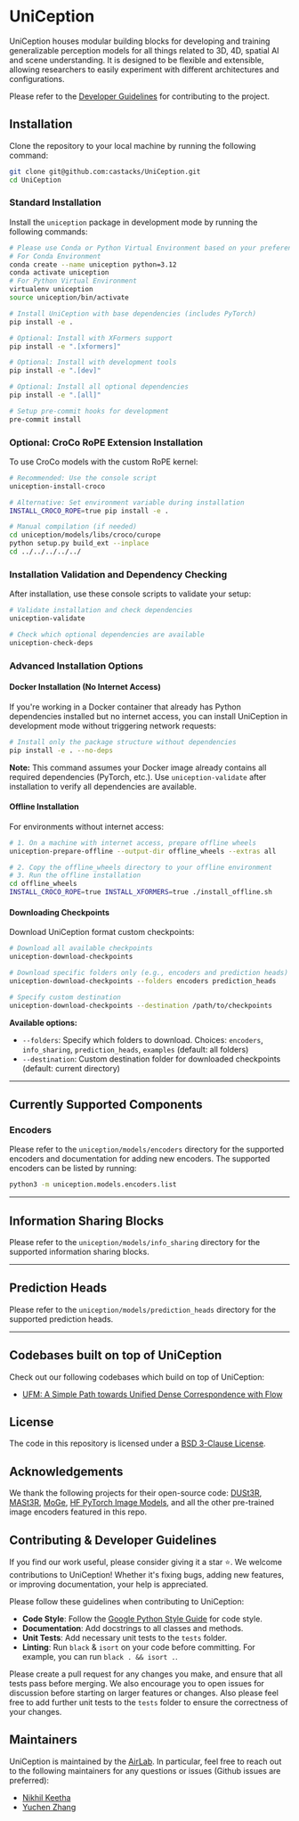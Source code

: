 # UniCeption

UniCeption houses modular building blocks for developing and training generalizable perception models for all things related to 3D, 4D, spatial AI and scene understanding.
It is designed to be flexible and extensible, allowing researchers to easily experiment with different architectures and configurations.

Please refer to the [Developer Guidelines](#developer-guidelines) for contributing to the project.

## Installation

Clone the repository to your local machine by running the following command:

```bash
git clone git@github.com:castacks/UniCeption.git
cd UniCeption
```

### Standard Installation

Install the `uniception` package in development mode by running the following commands:

```bash
# Please use Conda or Python Virtual Environment based on your preference
# For Conda Environment
conda create --name uniception python=3.12
conda activate uniception
# For Python Virtual Environment
virtualenv uniception
source uniception/bin/activate

# Install UniCeption with base dependencies (includes PyTorch)
pip install -e .

# Optional: Install with XFormers support
pip install -e ".[xformers]"

# Optional: Install with development tools
pip install -e ".[dev]"

# Optional: Install all optional dependencies
pip install -e ".[all]"

# Setup pre-commit hooks for development
pre-commit install
```

### Optional: CroCo RoPE Extension Installation

To use CroCo models with the custom RoPE kernel:

```bash
# Recommended: Use the console script
uniception-install-croco

# Alternative: Set environment variable during installation
INSTALL_CROCO_ROPE=true pip install -e .

# Manual compilation (if needed)
cd uniception/models/libs/croco/curope
python setup.py build_ext --inplace
cd ../../../../../
```

### Installation Validation and Dependency Checking

After installation, use these console scripts to validate your setup:

```bash
# Validate installation and check dependencies
uniception-validate

# Check which optional dependencies are available
uniception-check-deps
```

### Advanced Installation Options

#### Docker Installation (No Internet Access)

If you're working in a Docker container that already has Python dependencies installed but no internet access, you can install UniCeption in development mode without triggering network requests:

```bash
# Install only the package structure without dependencies
pip install -e . --no-deps
```

**Note:** This command assumes your Docker image already contains all required dependencies (PyTorch, etc.). Use `uniception-validate` after installation to verify all dependencies are available.

#### Offline Installation

For environments without internet access:

```bash
# 1. On a machine with internet access, prepare offline wheels
uniception-prepare-offline --output-dir offline_wheels --extras all

# 2. Copy the offline_wheels directory to your offline environment
# 3. Run the offline installation
cd offline_wheels
INSTALL_CROCO_ROPE=true INSTALL_XFORMERS=true ./install_offline.sh
```

#### Downloading Checkpoints

Download UniCeption format custom checkpoints:

```bash
# Download all available checkpoints
uniception-download-checkpoints

# Download specific folders only (e.g., encoders and prediction heads)
uniception-download-checkpoints --folders encoders prediction_heads

# Specify custom destination
uniception-download-checkpoints --destination /path/to/checkpoints
```

**Available options:**
- `--folders`: Specify which folders to download. Choices: `encoders`, `info_sharing`, `prediction_heads`, `examples` (default: all folders)
- `--destination`: Custom destination folder for downloaded checkpoints (default: current directory)

---

## Currently Supported Components

### Encoders

Please refer to the `uniception/models/encoders` directory for the supported encoders and documentation for adding new encoders. The supported encoders can be listed by running:

```bash
python3 -m uniception.models.encoders.list
```

---

## Information Sharing Blocks

Please refer to the `uniception/models/info_sharing` directory for the supported information sharing blocks.

---

## Prediction Heads

Please refer to the `uniception/models/prediction_heads` directory for the supported prediction heads.

---

## Codebases built on top of UniCeption

Check out our following codebases which build on top of UniCeption:
- [UFM: A Simple Path towards Unified Dense Correspondence with Flow](https://uniflowmatch.github.io/)

## License

The code in this repository is licensed under a [BSD 3-Clause License](LICENSE).

## Acknowledgements

We thank the following projects for their open-source code: [DUSt3R](https://github.com/naver/dust3r), [MASt3R](https://github.com/naver/mast3r), [MoGe](https://github.com/microsoft/moge), [HF PyTorch Image Models](https://github.com/huggingface/pytorch-image-models), and all the other pre-trained image encoders featured in this repo.

## Contributing & Developer Guidelines

If you find our work useful, please consider giving it a star ⭐. We welcome contributions to UniCeption! Whether it's fixing bugs, adding new features, or improving documentation, your help is appreciated.

Please follow these guidelines when contributing to UniCeption:
- **Code Style**: Follow the [Google Python Style Guide](https://google.github.io/styleguide/pyguide.html) for code style.
- **Documentation**: Add docstrings to all classes and methods.
- **Unit Tests**: Add necessary unit tests to the `tests` folder.
- **Linting**: Run `black` & `isort` on your code before committing. For example, you can run `black . && isort .`.

Please create a pull request for any changes you make, and ensure that all tests pass before merging. We also encourage you to open issues for discussion before starting on larger features or changes. Also please feel free to add further unit tests to the `tests` folder to ensure the correctness of your changes.

## Maintainers

UniCeption is maintained by the [AirLab](https://theairlab.org/). In particular, feel free to reach out to the following maintainers for any questions or issues (Github issues are preferred):
- [Nikhil Keetha](https://nik-v9.github.io/)
- [Yuchen Zhang](https://infinity1096.github.io/)